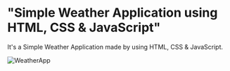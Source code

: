 # "Simple Weather Application using HTML, CSS &amp; JavaScript"

It's a  Simple Weather Application made by using HTML, CSS &amp; JavaScript.


![WeatherApp](https://user-images.githubusercontent.com/42378118/99897986-fd02dc00-2cc3-11eb-9cac-f5b577bfef40.png)

